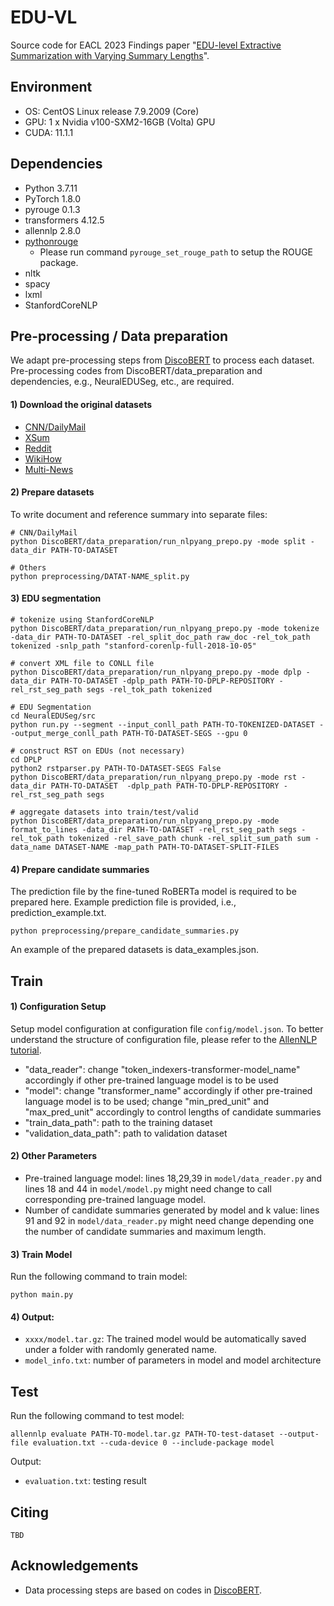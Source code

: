 # EDU-VL
Source code for EACL 2023 Findings paper "[EDU-level Extractive Summarization with Varying Summary Lengths](https://arxiv.org/abs/2210.04029)".

## Environment
- OS: CentOS Linux release 7.9.2009 (Core)
- GPU: 1 x Nvidia v100-SXM2-16GB (Volta) GPU
- CUDA: 11.1.1

## Dependencies
- Python 3.7.11
- PyTorch 1.8.0
- pyrouge 0.1.3
- transformers 4.12.5
- allennlp 2.8.0
- [pythonrouge](https://github.com/tagucci/pythonrouge)
  - Please run command ```pyrouge_set_rouge_path``` to setup the ROUGE package.
- nltk
- spacy
- lxml
- StanfordCoreNLP

## Pre-processing / Data preparation
We adapt pre-processing steps from [DiscoBERT](https://github.com/jiacheng-xu/DiscoBERT) to process each dataset. Pre-processing codes from DiscoBERT/data_preparation and dependencies, e.g., NeuralEDUSeg, etc., are required.
#### 1) Download the original datasets
- [CNN/DailyMail](https://github.com/abisee/cnn-dailymail)
- [XSum](https://github.com/EdinburghNLP/XSum/tree/master/XSum-Dataset)
- [Reddit](https://github.com/ctr4si/MMN)
- [WikiHow](https://github.com/mahnazkoupaee/WikiHow-Dataset)
- [Multi-News](https://github.com/Alex-Fabbri/Multi-News/tree/master/data)

#### 2) Prepare datasets
To write document and reference summary into separate files:
```
# CNN/DailyMail
python DiscoBERT/data_preparation/run_nlpyang_prepo.py -mode split -data_dir PATH-TO-DATASET

# Others
python preprocessing/DATAT-NAME_split.py
```

#### 3) EDU segmentation
```
# tokenize using StanfordCoreNLP
python DiscoBERT/data_preparation/run_nlpyang_prepo.py -mode tokenize -data_dir PATH-TO-DATASET -rel_split_doc_path raw_doc -rel_tok_path tokenized -snlp_path "stanford-corenlp-full-2018-10-05"

# convert XML file to CONLL file
python DiscoBERT/data_preparation/run_nlpyang_prepo.py -mode dplp -data_dir PATH-TO-DATASET -dplp_path PATH-TO-DPLP-REPOSITORY -rel_rst_seg_path segs -rel_tok_path tokenized

# EDU Segmentation
cd NeuralEDUSeg/src
python run.py --segment --input_conll_path PATH-TO-TOKENIZED-DATASET --output_merge_conll_path PATH-TO-DATASET-SEGS --gpu 0

# construct RST on EDUs (not necessary)
cd DPLP
python2 rstparser.py PATH-TO-DATASET-SEGS False
python DiscoBERT/data_preparation/run_nlpyang_prepo.py -mode rst -data_dir PATH-TO-DATASET  -dplp_path PATH-TO-DPLP-REPOSITORY -rel_rst_seg_path segs

# aggregate datasets into train/test/valid
python DiscoBERT/data_preparation/run_nlpyang_prepo.py -mode format_to_lines -data_dir PATH-TO-DATASET -rel_rst_seg_path segs -rel_tok_path tokenized -rel_save_path chunk -rel_split_sum_path sum -data_name DATASET-NAME -map_path PATH-TO-DATASET-SPLIT-FILES
```
#### 4) Prepare candidate summaries
The prediction file by the fine-tuned RoBERTa model is required to be prepared here. Example prediction file is provided, i.e., prediction_example.txt.
```
python preprocessing/prepare_candidate_summaries.py
```
An example of the prepared datasets is data_examples.json.


## Train
#### 1) Configuration Setup
Setup model configuration at configuration file `config/model.json`. To better understand the structure of configuration file, please refer to the [AllenNLP tutorial](https://guide.allennlp.org/using-config-files).
- "data_reader": change "token_indexers-transformer-model_name" accordingly if other pre-trained language model is to be used
- "model": change "transformer_name" accordingly if other pre-trained language model is to be used; change "min_pred_unit" and "max_pred_unit" accordingly to control lengths of candidate summaries
- "train_data_path": path to the training dataset
- "validation_data_path": path to validation dataset

#### 2) Other Parameters
- Pre-trained language model: lines 18,29,39 in `model/data_reader.py` and lines 18 and 44 in `model/model.py` might need change to call corresponding pre-trained language model.
- Number of candidate summaries generated by model and k value: lines 91 and 92 in `model/data_reader.py` might need change depending one the number of candidate summaries and maximum length.

#### 3) Train Model
Run the following command to train model:

```
python main.py
```

#### 4) Output:
- `xxxx/model.tar.gz`: The trained model would be automatically saved under a folder with randomly generated name.
- `model_info.txt`: number of parameters in model and model architecture

## Test
Run the following command to test model:

```
allennlp evaluate PATH-TO-model.tar.gz PATH-TO-test-dataset --output-file evaluation.txt --cuda-device 0 --include-package model
```
Output:
- `evaluation.txt`: testing result

## Citing
```
TBD
```


## Acknowledgements
- Data processing steps are based on codes in [DiscoBERT](https://github.com/jiacheng-xu/DiscoBERT).
